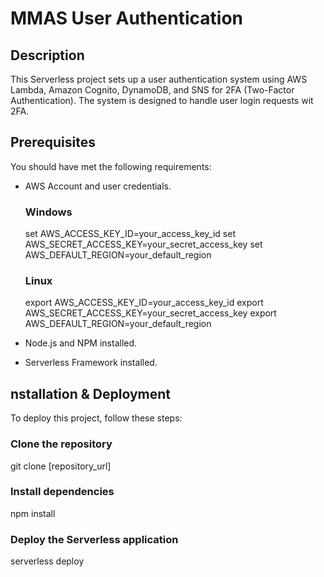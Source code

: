 
# MMAS User Authentication

## Description
This Serverless project sets up a user authentication system using AWS Lambda, Amazon Cognito, DynamoDB, and SNS for 2FA (Two-Factor Authentication). The system is designed to handle user login requests  wit 2FA.

## Prerequisites
You should have met the following requirements:
- AWS Account and user credentials.
    ### Windows
    set AWS_ACCESS_KEY_ID=your_access_key_id
    set AWS_SECRET_ACCESS_KEY=your_secret_access_key
    set AWS_DEFAULT_REGION=your_default_region

    ### Linux
    export AWS_ACCESS_KEY_ID=your_access_key_id
    export AWS_SECRET_ACCESS_KEY=your_secret_access_key
    export AWS_DEFAULT_REGION=your_default_region
- Node.js and NPM installed.
- Serverless Framework installed.

## nstallation & Deployment
To deploy this project, follow these steps:

### Clone the repository
git clone [repository_url]
### Install dependencies
npm install
### Deploy the Serverless application
serverless deploy